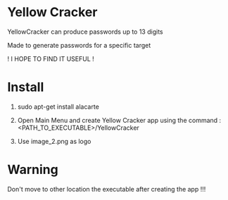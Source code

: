 # Yellow Cracker

YellowCracker can produce passwords up to 13 digits

Made to generate passwords for a specific target

! I HOPE TO FIND IT USEFUL !


# Install 

1. sudo apt-get install alacarte

2. Open Main Menu and create Yellow Cracker app using the command : <PATH_TO_EXECUTABLE>/YellowCracker 

3. Use image_2.png as logo

# Warning 

Don't move to other location the executable after creating the app !!!
